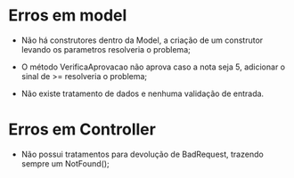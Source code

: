 # Erros em model

- Não há construtores dentro da Model, a criação de um construtor levando os parametros resolveria o problema;

- O método VerificaAprovacao não aprova caso a nota seja 5, adicionar o sinal de >= resolveria o problema;

- Não existe tratamento de dados e nenhuma validação de entrada.

# Erros em Controller

- Não possui tratamentos para devolução de BadRequest, trazendo sempre um NotFound();
